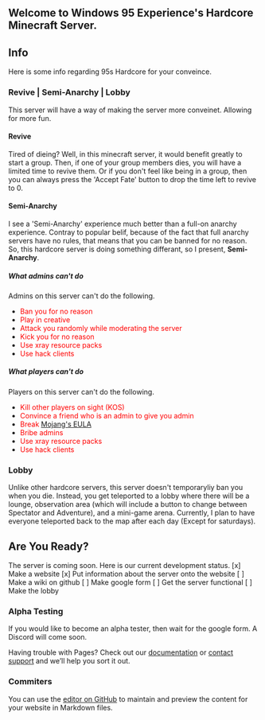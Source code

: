 ## Welcome to Windows 95 Experience's Hardcore Minecraft Server.



## Info
Here is some info regarding 95s Hardcore for your conveince.

### Revive | Semi-Anarchy | Lobby
This server will have a way of making the server more conveinet. Allowing for more fun.
#### Revive
Tired of dieing? Well, in this minecraft server, it would benefit greatly to start a group. Then, if one of your group members dies, you will have a limited time to revive them. Or if you don't feel like being in a group, then you can always press the 'Accept Fate' button to drop the time left to revive to 0.

#### Semi-Anarchy
I see a 'Semi-Anarchy' experience much better than a full-on anarchy experience. Contray to popular belif, because of the fact that full anarchy servers have no rules, that means that you can be banned for no reason. So, this hardcore server is doing something differant, so I present, **Semi-Anarchy**.
##### What admins can't do
Admins on this server can't do the following.
* <span style="color:red"> Ban you for no reason</span>
* <span style="color:red"> Play in creative</span>
* <span style="color:red"> Attack you randomly while moderating the server</span>
* <span style="color:red"> Kick you for no reason</span>
* <span style="color:red"> Use xray resource packs</span>
* <span style="color:red"> Use hack clients</span>
##### What players can't do
Players on this server can't do the following.
* <span style="color:red"> Kill other players on sight (KOS)
* <span style="color:red"> Convince a friend who is an admin to give you admin</span>
* <span style="color:red"> Break [Mojang's EULA](https://account.mojang.com/documents/minecraft_eula)</span>
* <span style="color:red"> Bribe admins</span>
* <span style="color:red"> Use xray resource packs</span>
* <span style="color:red"> Use hack clients</span>

### Lobby
Unlike other hardcore servers, this server doesn't temporaryliy ban you when you die. Instead, you get teleported to a lobby where there will be a lounge, observation area (which will include a button to change between Spectator and Adventure), and a mini-game arena. Currently, I plan to have everyone teleported back to the map after each day (Except for saturdays).

## Are You Ready?
The server is coming soon. Here is our current development status.
[x] Make a website
[x] Put information about the server onto the website
[ ] Make a wiki on github
[ ] Make google form
[ ] Get the server functional
[ ] Make the lobby

### Alpha Testing
If you would like to become an alpha tester, then wait for the google form. A Discord will come soon.

Having trouble with Pages? Check out our [documentation](https://docs.github.com/categories/github-pages-basics/) or [contact support](https://github.com/contact) and we’ll help you sort it out.

### Commiters
You can use the [editor on GitHub](https://github.com/FIRECAPTINgit/95sHardcoreMinecraftServer/edit/gh-pages/index.md) to maintain and preview the content for your website in Markdown files. 
